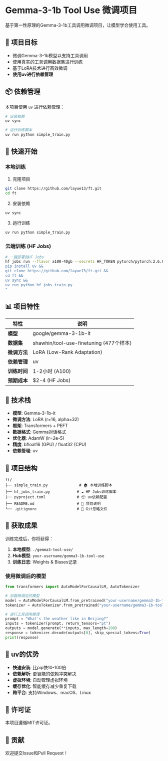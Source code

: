 # Gemma-3-1b Tool Use 微调项目

基于第一性原理的Gemma-3-1b工具调用微调项目，让模型学会使用工具。

## 🎯 项目目标

- 微调Gemma-3-1b模型以支持工具调用
- 使用真实的工具调用数据集进行训练
- 基于LoRA技术进行高效微调
- **使用uv进行依赖管理**

## 📦 依赖管理

本项目使用 `uv` 进行依赖管理：

```bash
# 安装依赖
uv sync

# 运行训练脚本
uv run python simple_train.py
```

## 🚀 快速开始

### 本地训练

1. 克隆项目
```bash
git clone https://github.com/layue13/ft.git
cd ft
```

2. 安装依赖
```bash
uv sync
```

3. 运行训练
```bash
uv run python simple_train.py
```

### 云端训练 (HF Jobs)

```bash
# 一键部署到HF Jobs
hf jobs run --flavor a100-40gb --secrets HF_TOKEN pytorch/pytorch:2.6.0-cuda12.4-cudnn9-devel bash -c "
pip install uv &&
git clone https://github.com/layue13/ft.git &&
cd ft &&
uv sync &&
uv run python hf_jobs_train.py
"
```

## 📊 项目特性

| 特性 | 说明 |
|------|------|
| **模型** | google/gemma-3-1b-it |
| **数据集** | shawhin/tool-use-finetuning (477个样本) |
| **微调方法** | LoRA (Low-Rank Adaptation) |
| **依赖管理** | uv |
| **训练时间** | 1-2小时 (A100) |
| **预期成本** | $2-4 (HF Jobs) |

## 🔧 技术栈

- **模型**: Gemma-3-1b-it
- **微调方法**: LoRA (r=16, alpha=32)
- **框架**: Transformers + PEFT
- **数据格式**: Gemma对话格式
- **优化器**: AdamW (lr=2e-5)
- **精度**: bfloat16 (GPU) / float32 (CPU)
- **依赖管理**: uv

## 📁 项目结构

```
ft/
├── simple_train.py              # 🏠 本地训练脚本
├── hf_jobs_train.py            # ☁️ HF Jobs训练脚本
├── pyproject.toml              # 📦 uv依赖配置
├── README.md                   # 📖 项目说明
└── .gitignore                  # 🚫 Git忽略文件
```

## 🎉 获取成果

训练完成后，你将获得：

1. **本地模型**: `./gemma3-tool-use/`
2. **Hub模型**: `your-username/gemma3-1b-tool-use`
3. **训练日志**: Weights & Biases记录

### 使用微调后的模型

```python
from transformers import AutoModelForCausalLM, AutoTokenizer

# 加载微调后的模型
model = AutoModelForCausalLM.from_pretrained("your-username/gemma3-1b-tool-use")
tokenizer = AutoTokenizer.from_pretrained("your-username/gemma3-1b-tool-use")

# 进行工具调用推理
prompt = "What's the weather like in Beijing?"
inputs = tokenizer(prompt, return_tensors="pt")
outputs = model.generate(**inputs, max_length=200)
response = tokenizer.decode(outputs[0], skip_special_tokens=True)
print(response)
```

## 🚀 uv的优势

- **快速安装**: 比pip快10-100倍
- **依赖解析**: 更智能的依赖冲突解决
- **虚拟环境**: 自动管理虚拟环境
- **缓存优化**: 智能缓存减少重复下载
- **跨平台**: 支持Windows、macOS、Linux

## 📝 许可证

本项目遵循MIT许可证。

## 🤝 贡献

欢迎提交Issue和Pull Request！
